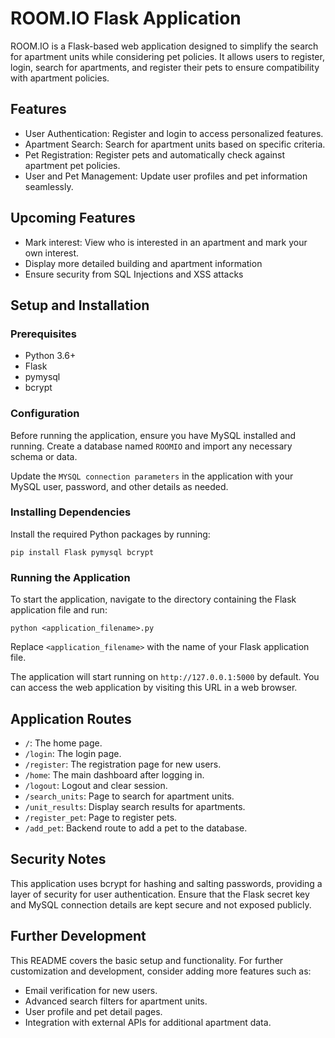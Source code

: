 # ROOM.IO Flask Application

ROOM.IO is a Flask-based web application designed to simplify the search for apartment units while considering pet policies. It allows users to register, login, search for apartments, and register their pets to ensure compatibility with apartment policies.

## Features

- User Authentication: Register and login to access personalized features.
- Apartment Search: Search for apartment units based on specific criteria.
- Pet Registration: Register pets and automatically check against apartment pet policies.
- User and Pet Management: Update user profiles and pet information seamlessly.

## Upcoming Features

- Mark interest: View who is interested in an apartment and mark your own interest.
- Display more detailed building and apartment information
- Ensure security from SQL Injections and XSS attacks

## Setup and Installation

### Prerequisites

- Python 3.6+
- Flask
- pymysql
- bcrypt

### Configuration

Before running the application, ensure you have MySQL installed and running. Create a database named `ROOMIO` and import any necessary schema or data.

Update the `MYSQL connection parameters` in the application with your MySQL user, password, and other details as needed.

### Installing Dependencies

Install the required Python packages by running:

```
pip install Flask pymysql bcrypt
```

### Running the Application

To start the application, navigate to the directory containing the Flask application file and run:

```
python <application_filename>.py
```

Replace `<application_filename>` with the name of your Flask application file.

The application will start running on `http://127.0.0.1:5000` by default. You can access the web application by visiting this URL in a web browser.

## Application Routes

- `/`: The home page.
- `/login`: The login page.
- `/register`: The registration page for new users.
- `/home`: The main dashboard after logging in.
- `/logout`: Logout and clear session.
- `/search_units`: Page to search for apartment units.
- `/unit_results`: Display search results for apartments.
- `/register_pet`: Page to register pets.
- `/add_pet`: Backend route to add a pet to the database.

## Security Notes

This application uses bcrypt for hashing and salting passwords, providing a layer of security for user authentication. Ensure that the Flask secret key and MySQL connection details are kept secure and not exposed publicly.

## Further Development

This README covers the basic setup and functionality. For further customization and development, consider adding more features such as:

- Email verification for new users.
- Advanced search filters for apartment units.
- User profile and pet detail pages.
- Integration with external APIs for additional apartment data.
